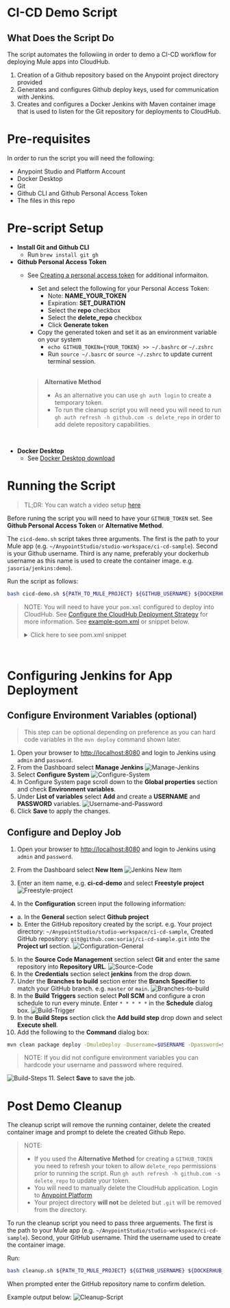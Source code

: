 # CI-CD Demo Script
## What Does the Script Do
The script automates the followiing in order to demo a CI-CD workflow for deploying Mule apps into CloudHub.
1. Creation of a Github repository based on the Anypoint project directory provided
2. Generates and configures Github deploy keys, used for communication with Jenkins.
3. Creates and configures a Docker Jenkins with Maven container image that is used to listen for the Git repository for deployments to CloudHub.

# Pre-requisites
In order to run the script you will need the following:

- Anypoint Studio and Platform Account 
- Docker Desktop
- Git
- Github CLI and Github Personal Access Token
- The files in this repo

# Pre-script Setup
- **Install Git and Github CLI**
  - Run `brew install git gh`
- **Github Personal Access Token**
  - See [Creating a personal access token](https://docs.github.com/en/authentication/keeping-your-account-and-data-secure/creating-a-personal-access-token) for additional informaiton.
    - Set and select the following for your Personal Access Token:
      - Note: **NAME_YOUR_TOKEN**
      - Expiration: **SET_DURATION**
      - Select the **repo** checkbox
      - Select the **delete_repo** checkbox
      - Click **Generate token**
    - Copy the generated token and set it as an environment variable on your system 
      - `echo GITHUB_TOKEN={YOUR_TOKEN} >> ~/.bashrc` or `~/.zshrc`
      - Run `source ~/.basrc` or `source ~/.zshrc` to update current terminal session.

    <br>

    > **Alternative Method**
    > - As an alternative you can use `gh auth login` to create a temporary token. 
    > - To run the cleanup script you will need you will need to run `gh auth refresh -h github.com -s delete_repo` in order to add delete repository capabilities.

<br>

- **Docker Desktop**
  - See [Docker Desktop download](https://www.docker.com/products/docker-desktop/)


# Running the Script
> TL;DR: You can watch a video setup [here](https://placeholder)

Before runing the script you will need to have your `GITHUB_TOKEN` set. See **Github Personal Access Token** or **Alternative Method**.

The `cicd-demo.sh` script takes three arguments. The first is the path to your Mule app (e.g. `~/AnypointStudio/studio-workspace/ci-cd-sample`). Second is your Github username. Third is any name, preferably your dockerhub username as this name is used to create the container image. e.g. `jasoria/jenkins:demo`).

Run the script as follows:

```sh
bash cicd-demo.sh ${PATH_TO_MULE_PROJECT} ${GITHUB_USERNAME} ${DOCKERHUB_USERNAME}
```

> NOTE: You will need to have your `pom.xml` configured to deploy into CloudHub. See [Configure the CloudHub Deployment Strategy](https://docs.mulesoft.com/mule-runtime/4.4/deploy-to-cloudhub#configure-the-cloudhub-deployment-strategy) for more information. See [example-pom.xml](example-pom.xml) or snippet below.
> 
> <details>
>  <summary>Click here to see pom.xml snippet</summary>
> 
>   ```xml
> <plugin>
>   <groupId>org.mule.tools.maven</groupId>
>   <artifactId>mule-maven-plugin</artifactId>
>   <version>${mule.maven.plugin.version}</version>
>   <extensions>true</extensions>
>   <configuration>
>     <cloudHubDeployment>
>       <uri>https://anypoint.mulesoft.com</uri>
>       <muleVersion>${muleVersion}</muleVersion>
>       <username>${username}</username>
>       <password>${password}</password>
>       <applicationName>${appName}</applicationName>
>       <environment>${environment}</environment>
>       <region>${region}</region>
>       <workers>${workers}</workers>
>       <workerType>MICRO</workerType>
>     </cloudHubDeployment>
>   </configuration>
> </plugin>
>   ```
>  </details>

<br>

# Configuring Jenkins for App Deployment
## Configure Environment Variables (optional)
> This step can be optional depending on preference as you can hard code variables in the `mvn deploy` command shown later.
1. Open your browser to [http://localhost:8080](http://localhost:8080) and login to Jenkins using `admin` and `password`.
2. From the Dashboard select **Manage Jenkins**
![Manage-Jenkins](./img/08-Manage-Jenkins.png)
3. Select **Configure System**
![Configure-System](./img/09-Configure-System.png)
4. In Configure System page scroll down to the **Global properties** section and check **Environment variables**.
5. Under **List of variables** select **Add** and create a **USERNAME** and **PASSWORD** variables.
![Username-and-Password](./img/10-Username-and-Password.png)
6. Click **Save** to apply the changes.

## Configure and Deploy Job
1. Open your browser to [http://localhost:8080](http://localhost:8080) and login to Jenkins using `admin` and `password`.

2. From the Dashboard select **New Item**
![Jenkins New Item](./img/01-New-Item.png)
3. Enter an item name, e.g. **ci-cd-demo** and select **Freestyle project**
![Freestyle-project](./img/02-Freestyle-project.png)
4. In the **Configuration** screen input the following information:
* a. In the **General** section select **Github project** 
* b. Enter the GitHub repository created by the script. e.g. Your project directory: `~/AnypointStudio/studio-workspace/ci-cd-sample`, Created GitHub repository: `git@github.com:soriaj/ci-cd-sample.git` into the **Project url** section.
![Configuration-General](./img/03-General-GH-Project.png)
5. In the **Source Code Management** section select **Git** and enter the same repository into **Repository URL**.
![Source-Code](./img/04-Source-Code-URL-Cred.png)
6. In the **Credentials** section select **jenkins** from the drop down.
7. Under the **Branches to build** section enter the **Branch Specifier** to match your GitHub branch. e.g. `master` or `main`.
![Branches-to-build](./img/07-Branches.png)
8. In the **Build Triggers** section select **Poll SCM** and configure a cron schedule to run every minute. Enter `* * * * *` in the **Schedule** dialog box. 
![Build-Trigger](./img/05-Build-Trigger.png)
9. In the **Build Steps** section click the **Add build step** drop down and select **Execute shell**.
10. Add the following to the **Command** dialog box:
```sh
mvn clean package deploy -DmuleDeploy -Dusername=$USERNAME -Dpassword=$PASSWORD -DmuleVersion=4.4.0 -Denvironment=Sandbox -DappName=$REPLACE_WITH_UNIQUE_APP_NAME
```
> NOTE: If you did not configure environment variables you can hardcode your username and password where required.

![Build-Steps](./img/06-Build-Steps.png)
11. Select **Save** to save the job.



# Post Demo Cleanup
The cleanup script will remove the running container, delete the created container image and prompt to delete the created Github Repo.
> NOTE: 
> - If you used the **Alternative Method** for creating a `GITHUB_TOKEN` you need to refresh your token to allow `delete_repo` permissions prior to running the script. Run `gh auth refresh -h github.com -s delete_repo` to update your token.
> - You will need to manually delete the CloudHub application. Login to [Anypoint Platform](https://anypoint.mulesoft.com)
> - Your project directory **will not** be deleted but `.git` will be removed from the directory.

To run the cleanup script you need to pass three arguements. The first is the path to your Mule app (e.g. `~/AnypointStudio/studio-workspace/ci-cd-sample`). Second, your GitHub username. Third the username used to create the container image.

Run:
```sh
bash cleanup.sh ${PATH_TO_MULE_PROJECT} ${GITHUB_USERNAME} ${DOCKERHUB_USERNAME}
```

When prompted enter the GitHub repository name to confirm deletion.

Example output below:
![Cleanup-Script](./img/11-Cleanup-Script.png)